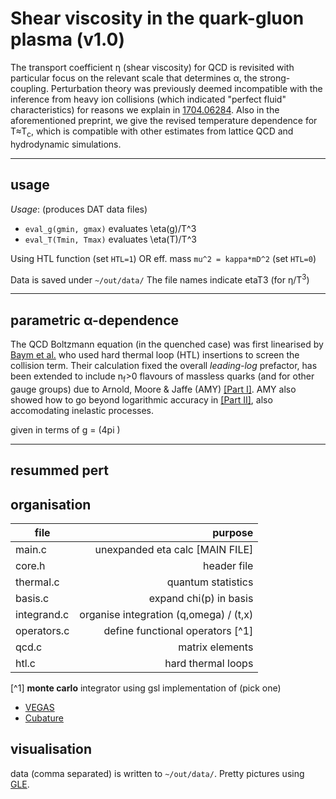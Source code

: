 # Shear viscosity in the quark-gluon plasma (v1.0)

The transport coefficient η (shear viscosity) for
QCD is revisited with particular focus on the relevant scale that determines
α, the strong-coupling.
Perturbation theory was previously deemed incompatible with the inference from
heavy ion collisions (which indicated "perfect fluid" characteristics) for
reasons we explain in
[1704.06284](https://arxiv.org/abs/1704.06284).
Also in the aforementioned preprint, we give the revised temperature dependence
for T≈T<sub>c</sub>, which is compatible with other estimates from lattice QCD
and hydrodynamic simulations.

----
## usage

_Usage_: (produces DAT data files)
* ```eval_g(gmin, gmax)``` evaluates \eta(g)/T^3
* ```eval_T(Tmin, Tmax)``` evaluates \eta(T)/T^3

Using HTL function (set ```HTL=1```) OR eff. mass ```mu^2 = kappa*mD^2``` (set ```HTL=0```)

Data is saved under ``~/out/data/``
The file names indicate etaT3 (for η/T<sup>3</sup>)

----
## parametric α-dependence

The QCD Boltzmann equation (in the quenched case) was first linearised by
[Baym et al.](https://journals.aps.org/prl/abstract/10.1103/PhysRevLett.64.1867)
who used hard thermal loop (HTL) insertions to screen the collision term.
Their calculation fixed the overall *leading-log* prefactor, has been
extended to include n<sub>f</sub>>0 flavours of massless quarks
(and for other gauge groups) due to Arnold, Moore & Jaffe (AMY)
  [[Part I]](http://arxiv.org/abs/hep-ph/0010177).
AMY also showed how to go beyond logarithmic accuracy in
 [[Part II]](http://arxiv.org/abs/hep-ph/0302165),
 also accomodating inelastic processes.

 given in terms of g = (4pi )

----
## resummed pert



## organisation

  file          |   purpose
----------------|-------------:
  main.c        |   unexpanded eta calc             [MAIN FILE]
  core.h        |   header file
  thermal.c     |   quantum statistics
  basis.c       |   expand chi(p) in basis
  integrand.c   |   organise integration (q,omega) / (t,x)
  operators.c   |   define functional operators [^1]
  qcd.c         |   matrix elements
  htl.c         |   hard thermal loops

[^1] **monte carlo** integrator using gsl implementation of (pick one)
* [VEGAS](https://www.gnu.org/software/gsl/manual/html_node/VEGAS.html#VEGAS)
* [Cubature](http://ab-initio.mit.edu/wiki/index.php/Cubature)

## visualisation

data (comma separated) is written to ``~/out/data/``.
Pretty pictures  using [GLE](http://glx.sourceforge.net/).
